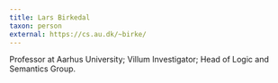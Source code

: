 ```yaml
---
title: Lars Birkedal
taxon: person
external: https://cs.au.dk/~birke/
---
```


Professor at Aarhus University; Villum Investigator; Head of Logic and Semantics Group.
